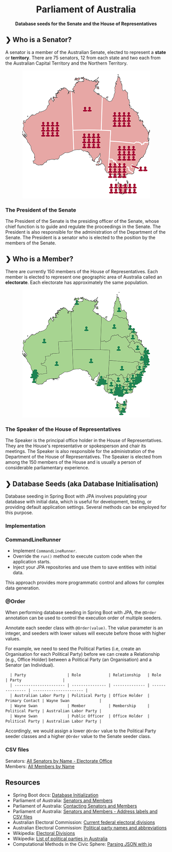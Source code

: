 <h1 align="center">Parliament of Australia</h1>

<p align="center">
  <b>Database seeds for the Senate and the House of Representatives</b> </br>
</p>

## ❯ Who is a Senator?

A senator is a member of the Australian Senate, elected to represent a **state** or **territory**. There are 75 senators, 12 
from each state and two each from the Australian Capital Territory and the Northern Territory.

<p align="center">
  <img src="https://github.com/Robinyo/serendipity/blob/serendipity-3.0/docs/architecture/database-seeds/parliament-of-australia/state-map.png">
</p>

### The President of the Senate

The President of the Senate is the presiding officer of the Senate, whose chief function is to guide and regulate the 
proceedings in the Senate. The President is also responsible for the administration of the Department of the Senate. 
The President is a senator who is elected to the position by the members of the Senate.

## ❯ Who is a Member?

There are currently 150 members of the House of Representatives. Each member is elected to represent one geographic 
area of Australia called an **electorate**. Each electorate has approximately the same population.

<p align="center">
  <img src="https://github.com/Robinyo/serendipity/blob/serendipity-3.0/docs/architecture/database-seeds/parliament-of-australia/electorate-map.png">
</p>

### The Speaker of the House of Representatives

The Speaker is the principal office holder in the House of Representatives. They are the House's representative or 
spokesperson and chair its meetings. The Speaker is also responsible for the administration of the Department of the 
House of Representatives. The Speaker is elected from among the 150 members of the House and is usually a person of 
considerable parliamentary experience.

## ❯ Database Seeds (aka Database Initialisation)

Database seeding in Spring Boot with JPA involves populating your database with initial data, which is useful for
development, testing, or providing default application settings. Several methods can be employed for this purpose.

### Implementation

### CommandLineRunner

- Implement `CommandLineRunner`.
- Override the `run()` method to execute custom code when the application starts.
- Inject your JPA repositories and use them to save entities with initial data.

This approach provides more programmatic control and allows for complex data generation.

### @Order

When performing database seeding in Spring Boot with JPA, the `@Order` annotation can be used to control the execution 
order of multiple seeders.

Annotate each seeder class with `@Order(value)`. The value parameter is an integer, and seeders with lower values will 
execute before those with higher values.

For example, we need to seed the Political Parties (i.e, create an Organisation for each Political Party) before we can 
create a Relationship (e.g., Office Holder) between a Political Party (an Organisation) and a Senator (an Individual).

```
  | Party                  | Role            | Relationship   | Role            | Party                  |
  | ---------------------- | --------------- | -------------- | --------------- | ---------------------- |
  | Australian Labor Party | Political Party | Office Holder  | Primary Contact | Wayne Swan             |
  | Wayne Swan             | Member          | Membership     | Political Party | Australian Labor Party |
  | Wayne Swan             | Public Officer  | Office Holder  | Political Party | Australian Labor Party |
```

Accordingly, we would assign a lower `@Order` value to the Political Party seeder classes and a higher `@Order` value to 
the Senate seeder class.

### CSV files

Senators: [All Senators by Name - Electorate Office](https://www.aph.gov.au/-/media/03_Senators_and_Members/Address_Labels_and_CSV_files/Senators/allsenel.csv) </br>
Members: [All Members by Name](https://www.aph.gov.au/-/media/03_Senators_and_Members/Address_Labels_and_CSV_files/FamilynameRepsCSV.csv)

## Resources

* Spring Boot docs: [Database Initialization](https://docs.spring.io/spring-boot/how-to/data-initialization.html)
* Parliament of Australia: [Senators and Members](https://www.aph.gov.au/Senators_and_Members)
* Parliament of Australia: [Contacting Senators and Members](https://www.aph.gov.au/Senators_and_Members/Contacting_Senators_and_Members)
* Parliament of Australia: [Senators and Members - Address labels and CSV files](https://www.aph.gov.au/Senators_and_Members/Contacting_Senators_and_Members/Address_labels_and_CSV_files)
* Australian Electoral Commission: [Current federal electoral divisions](https://www.aec.gov.au/profiles/)
* Australian Electoral Commission: [Political party names and abbreviations](https://www.aec.gov.au/Electorates/party-codes.htm)
* Wikipedia: [Electoral Divisions]( https://en.wikipedia.org/wiki/Divisions_of_the_Australian_House_of_Representatives)
* Wikipedia: [List of political parties in Australia](https://en.wikipedia.org/wiki/List_of_political_parties_in_Australia)
* Computational Methods in the Civic Sphere: [Parsing JSON with jq](http://www.compciv.org/recipes/cli/jq-for-parsing-json/)

